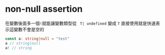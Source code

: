 # non-null assertion

在變數後面多一個`!`就能讓變數類型從 ` T| undefined` 變成 `T` 直接使用就是快速表示這變數不會是空的

```ts
const a: string|null = "test"
a // string|null
a! // string
```
